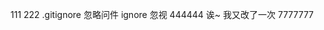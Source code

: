 <!--
 * @Author: your name
 * @Date: 2020-08-30 16:32:20
 * @LastEditTime: 2020-08-31 18:10:16
 * @LastEditors: Please set LastEditors
 * @Description: In User Settings Edit
 * @FilePath: \静态网站（笔记）c:\Users\陈红帅\Desktop\新建文件夹\readme.md
-->
111
222
.gitignore 忽略问件 ignore 忽视
444444
诶~ 我又改了一次
7777777